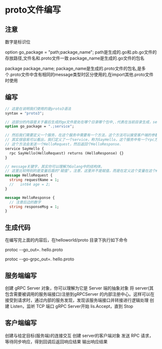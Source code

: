 # proto文件编写

## 注意

数字是标识位

option go_package = "path;package_name";
path是生成的.go和.pb.go文件的存放路径,文件名和.proto文件一致
package_name是生成的.go文件的包名

package package_name;
package_name是生成的.proto文件的包名,是多个.proto文件中含有相同的message类型时区分使用的,在import其他.proto文件时使用

## 编写

```proto
// 这是在说明我们使用的是proto3语法
syntax = "proto3";

// 这部分的内容是关于最后生成的go文件是处在哪个日录哪个包中,.代表在当前目录生成，service代表了生成的go文件的包名是service.
option go_package = ".;service";

// 然后我们需要定义一个服务，在这个服务中需要有一个方法，这个方法可以接受客户端的参数，再返回服务端的响应
// 其实很容易可以看出，我们定义了一个service，称为SayHello，这个服务中有一个rpc方法，名为SayHello.
// 这个方法会发送一个HelloRequest，然后返回个HelloResponse.
service SayHello {
  rpc SayHello(HelloRequest) returns (HelloResponse) {}
}

// message关键字，其实你可以理解为Golang中的结构体。
// 这里比较特别的是变量后面的"赋值"。注意，这里并不是赋值，而是在定义这个变量在这个message中的位置。
message HelloRequest {
  string requestName = 1;
  //   int64 age = 2;
}

message HelloResponse {
  // 注意后边的数字
  string responseMsg = 1;
}
```

## 生成代码

在编写完上面的内容后，在helloworld/proto
目录下执行如下命令

protoc --go_out=. hello.proto

protoc --go-grpc_out=. hello.proto

## 服务端编写

创建 gRPC Server 对象，你可以理解为它是 Server 端的抽象对象
将 server(其包含需要被调用的服务端接口)注册到gRPCServer 的内部注册中心。这样可以在接受到请求时，通过内部的服务发现，发现该服务端接口并转接进行逻辑处理
创建 Listen，监听 TCP 端口
gRPC Server开始 lis.Accept，直到 Stop

## 客户端编写

创建与给定目标(服务端)的连接交互
创建 server的客户端对象
发送 RPC 请求，等待同步响应，得到回调后返回响应结果
输出响应结果
